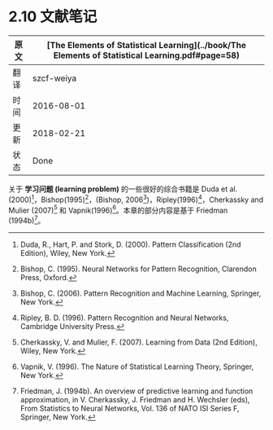 # 2.10 文献笔记

原文     | [The Elements of Statistical Learning](../book/The Elements of Statistical Learning.pdf#page=58)
      ---|---
翻译     | szcf-weiya
时间     | 2016-08-01
更新    | 2018-02-21
状态 | Done

关于 **学习问题 (learning problem)** 的一些很好的综合书籍是 Duda et al.(2000)[^1]，Bishop(1995)[^2]，(Bishop, 2006[^3])，Ripley(1996)[^4]，Cherkassky and Mulier (2007)[^5] 和 Vapnik(1996)[^6]。本章的部分内容是基于 Friedman (1994b)[^7]。

[^1]: Duda, R., Hart, P. and Stork, D. (2000). Pattern Classification (2nd Edition), Wiley, New York.
[^2]: Bishop, C. (1995). Neural Networks for Pattern Recognition, Clarendon
Press, Oxford.
[^3]: Bishop, C. (2006). Pattern Recognition and Machine Learning, Springer, New York.
[^4]: Ripley, B. D. (1996). Pattern Recognition and Neural Networks, Cambridge University Press.
[^5]: Cherkassky, V. and Mulier, F. (2007). Learning from Data (2nd Edition), Wiley, New York.
[^6]: Vapnik, V. (1996). The Nature of Statistical Learning Theory, Springer, New York.
[^7]: Friedman, J. (1994b). An overview of predictive learning and function approximation, in V. Cherkassky, J. Friedman and H. Wechsler (eds), From Statistics to Neural Networks, Vol. 136 of NATO ISI Series F, Springer, New York.
